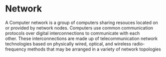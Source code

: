 # Network

A Computer network is a group of computers sharing resouces located on or provided by network nodes.
Computers use common communication protocols over digital interconnections to communicate with each other. These interconnections are made up of telecommunication network technologies based on physically wired, optical, and wireless radio-frequency methods that may be arranged in a variety of network topologies